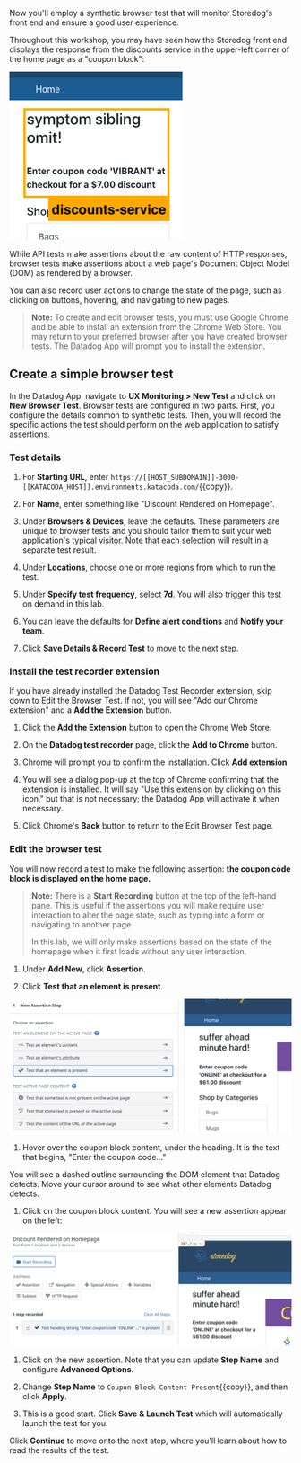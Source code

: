 Now you'll employ a synthetic browser test that will monitor Storedog's front end and ensure a good user experience. 

Throughout this workshop, you may have seen how the Storedog front end displays the response from the discounts service in the upper-left corner of the home page as a "coupon block":

![Coupon section detail of Storedog homepage](./assets/coupon_section_detail.png)

While API tests make assertions about the raw content of HTTP responses, browser tests make assertions about a web page's Document Object Model (DOM) as rendered by a browser.

You can also record user actions to change the state of the page, such as clicking on buttons, hovering, and navigating to new pages.

> **Note:** To create and edit browser tests, you must use Google Chrome and be able to install an extension from the Chrome Web Store. You may return to your preferred browser after you have created browser tests. The Datadog App will prompt you to install the extension.

## Create a simple browser test

In the Datadog App, navigate to **UX Monitoring > New Test** and click on **New Browser Test**. Browser tests are configured in two parts. First, you configure the details common to synthetic tests. Then, you will record the specific actions the test should perform on the web application to satisfy assertions.

### Test details

1. For **Starting URL**, enter `https://[[HOST_SUBDOMAIN]]-3000-[[KATACODA_HOST]].environments.katacoda.com/`{{copy}}.

1. For **Name**, enter something like "Discount Rendered on Homepage".

1. Under **Browsers & Devices**, leave the defaults. These parameters are unique to browser tests and you should tailor them to suit your web application's typical visitor. Note that each selection will result in a separate test result.

1. Under **Locations**, choose one or more regions from which to run the test. 

1. Under **Specify test frequency**, select **7d**. You will also trigger this test on demand in this lab.

1. You can leave the defaults for **Define alert conditions** and **Notify your team**.

1. Click **Save Details & Record Test** to move to the next step.

### Install the test recorder extension

If you have already installed the Datadog Test Recorder extension, skip down to Edit the Browser Test. If not, you will see "Add our Chrome extension" and a **Add the Extension** button. 

1. Click the **Add the Extension** button to open the Chrome Web Store. 

1. On the **Datadog test recorder** page, click the **Add to Chrome** button.

1. Chrome will prompt you to confirm the installation. Click **Add extension**

1. You will see a dialog pop-up at the top of Chrome confirming that the extension is installed. It will say "Use this extension by clicking on this icon," but that is not necessary; the Datadog App will activate it when necessary.

1. Click Chrome's **Back** button to return to the Edit Browser Test page.

### Edit the browser test

You will now record a test to make the following assertion: **the coupon code block is displayed on the home page.**

> **Note:** There is a **Start Recording** button at the top of the left-hand pane. This is useful if the assertions you will make require user interaction to alter the page state, such as typing into a form or navigating to another page. 
>
> In this lab, we will only make assertions based on the state of the homepage when it first loads without any user interaction.

1. Under **Add New**, click **Assertion**.

1. Click **Test that an element is present**. 

  ![Highlighting 'Test that an element is present' assertion](./assets/select_test_element_present.png)

1. Hover over the coupon block content, under the heading. It is the text that begins, "Enter the coupon code..." 

  You will see a dashed outline surrounding the DOM element that Datadog detects. Move your cursor around to see what other elements Datadog detects.

1. Click on the coupon block content. You will see a new assertion appear on the left:

  ![Screenshot of first browser test assertion](./assets/first_browser_test_assertion.png)

1. Click on the new assertion. Note that you can update **Step Name** and configure **Advanced Options**. 

1. Change **Step Name** to `Coupon Block Content Present`{{copy}}, and then click **Apply**.

1. This is a good start. Click **Save & Launch Test** which will automatically launch the test for you.

Click **Continue** to move onto the next step, where you'll learn about how to read the results of the test.
